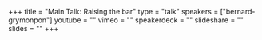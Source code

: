 +++
title = "Main Talk: Raising the bar"
type = "talk"
speakers = ["bernard-grymonpon"]
youtube = ""
vimeo = ""
speakerdeck = ""
slideshare = ""
slides = ""
+++
